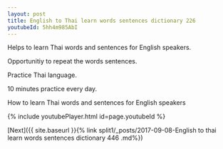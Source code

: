 ```yaml
---
layout: post
title: English to Thai learn words sentences dictionary 226 
youtubeId: 5hh4m985AbI
---
```

 
 
Helps to learn Thai words and sentences for English speakers.

Opportunitiy to repeat the words sentences. 

Practice Thai language. 
 
10 minutes practice every day. 
 
How to learn Thai words and sentences for English speakers 
 
{% include youtubePlayer.html id=page.youtubeId %}
 
 
[Next]({{ site.baseurl }}{% link  split1/_posts/2017-09-08-English to thai learn words sentences dictionary 446 .md%})
 
